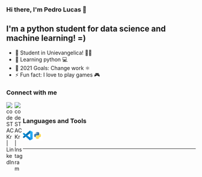### Hi there, I'm Pedro Lucas 👋

## I'm a python student for data science and machine learning! =)

- 🔭 Student in Unievangelica! 👨‍💻
- 🧠 Learning python 💻
- 🥇 2021 Goals: Change work ⚛️
- ⚡ Fun fact: I love to play games 🎮

### Connect with me

[<img align="left" alt="codeSTACKr | LinkedIn" width="22px" src="https://img.icons8.com/fluent/48/000000/linkedin.png" />][linkedin]
[<img align="left" alt="codeSTACKr | Instagram" width="22px" src="https://img.icons8.com/fluent/48/000000/instagram-new.png" />][instagram]

<br />

### Languages and Tools

<img align="left" alt="Visual Studio Code" width="26px" src="https://raw.githubusercontent.com/github/explore/80688e429a7d4ef2fca1e82350fe8e3517d3494d/topics/visual-studio-code/visual-studio-code.png" />
<img align="left" alt="Visual Studio Code" width="26px" src="https://raw.githubusercontent.com/github/explore/80688e429a7d4ef2fca1e82350fe8e3517d3494d/topics/python/python.png" />

<br />
<br />

---

[instagram]: https://www.instagram.com/11pedrolucas
[linkedin]: https://www.linkedin.com/in/pedro-lucas7
